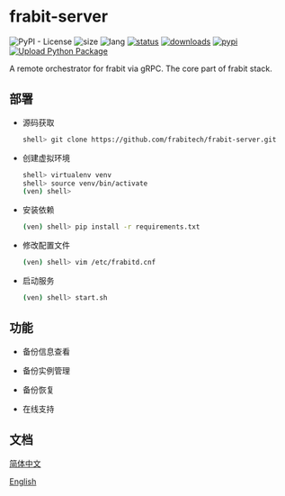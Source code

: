# frabit-server
![PyPI - License](https://img.shields.io/github/license/frabitech/frabit-server)
![size](https://img.shields.io/github/repo-size/frabitech/frabit-server)
![lang](https://img.shields.io/pypi/pyversions/frabit-server)
[![status](https://img.shields.io/pypi/status/frabit-server)](https://github.com/frabitech/frabit-server/releases)
[![downloads](https://img.shields.io/github/downloads/frabitech/frabit-server/total.svg)](https://github.com/frabitech/frabit-server/releases)
[![pypi](https://img.shields.io/pypi/v/frabit)](https://github.com/frabitech/frabit-server/releases)
[![Upload Python Package](https://github.com/frabitech/frabit/actions/workflows/python-publish.yml/badge.svg)](https://github.com/frabitech/frabit-server/actions/workflows/python-publish.yml)

A remote orchestrator for frabit via gRPC. The core part of frabit stack.

## 部署

 - 源码获取
   ```bash
   shell> git clone https://github.com/frabitech/frabit-server.git
   ```
   
 - 创建虚拟环境 
   ```bash
   shell> virtualenv venv
   shell> source venv/bin/activate
   (ven) shell>
   ```
 - 安装依赖
   ```bash
   (ven) shell> pip install -r requirements.txt 
   ```
 - 修改配置文件
   ```bash
   (ven) shell> vim /etc/frabitd.cnf
   ```
 - 启动服务
   ```bash
   (ven) shell> start.sh
   ```

## 功能

 - 备份信息查看

 - 备份实例管理

 - 备份恢复

 - 在线支持

## 文档

[简体中文](docs/zh/README.md)

[English](docs/en/README.md)
